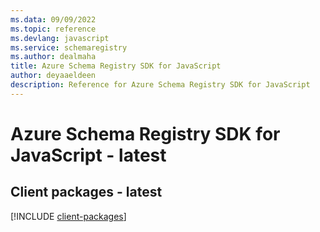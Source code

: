 ```yaml
---
ms.data: 09/09/2022
ms.topic: reference
ms.devlang: javascript
ms.service: schemaregistry
ms.author: dealmaha
title: Azure Schema Registry SDK for JavaScript
author: deyaaeldeen
description: Reference for Azure Schema Registry SDK for JavaScript
---
```

# Azure Schema Registry SDK for JavaScript - latest

## Client packages - latest
[!INCLUDE [client-packages](schema-registry-client-index.md)]